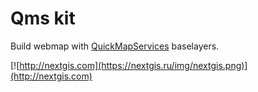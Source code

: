 # Qms kit

Build webmap with [QuickMapServices](https://qms.nextgis.com/) baselayers.

[![http://nextgis.com](https://nextgis.ru/img/nextgis.png)](http://nextgis.com)
